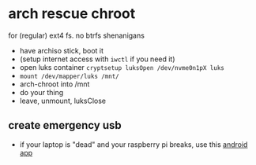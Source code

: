 # arch rescue chroot
for (regular) ext4 fs. no btrfs shenanigans

- have archiso stick, boot it
- (setup internet access with `iwctl` if you need it)
- open luks container `cryptsetup luksOpen /dev/nvme0n1pX luks`
- `mount /dev/mapper/luks /mnt/`
- arch-chroot into /mnt
- do your thing
- leave, unmount, luksClose

## create emergency usb
- if your laptop is "dead" and your raspberry pi breaks, use this [android app](https://play.google.com/store/apps/details?id=eu.depau.etchdroid)
